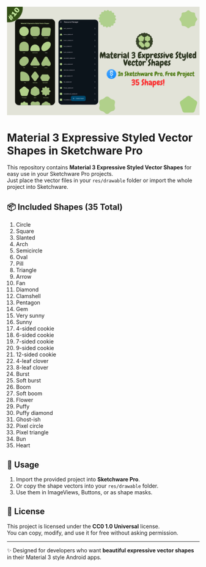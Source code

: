 [![Thumbnail](https://raw.githubusercontent.com/FasterSoftwareDeveloper/Material-3-Expressive-Styled-Vector-Shapes-in-Sketchware-Pro/refs/heads/main/thumbnail.png)](https://youtu.be/6Mw8_-jUtAc)

# Material 3 Expressive Styled Vector Shapes in Sketchware Pro

This repository contains **Material 3 Expressive Styled Vector Shapes** for easy use in your Sketchware Pro projects.  
Just place the vector files in your `res/drawable` folder or import the whole project into Sketchware.

## 📦 Included Shapes (35 Total)

1. Circle  
2. Square  
3. Slanted  
4. Arch  
5. Semicircle  
6. Oval  
7. Pill  
8. Triangle  
9. Arrow  
10. Fan  
11. Diamond  
12. Clamshell  
13. Pentagon  
14. Gem  
15. Very sunny  
16. Sunny  
17. 4-sided cookie  
18. 6-sided cookie  
19. 7-sided cookie  
20. 9-sided cookie  
21. 12-sided cookie  
22. 4-leaf clover  
23. 8-leaf clover  
24. Burst  
25. Soft burst  
26. Boom  
27. Soft boom  
28. Flower  
29. Puffy  
30. Puffy diamond  
31. Ghost-ish  
32. Pixel circle  
33. Pixel triangle  
34. Bun  
35. Heart  

## 🚀 Usage

1. Import the provided project into **Sketchware Pro**.  
2. Or copy the shape vectors into your `res/drawable` folder.  
3. Use them in ImageViews, Buttons, or as shape masks.  

## 📜 License

This project is licensed under the **CC0 1.0 Universal** license.  
You can copy, modify, and use it for free without asking permission.

---
✨ Designed for developers who want **beautiful expressive vector shapes** in their Material 3 style Android apps.
